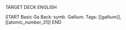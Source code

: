 TARGET DECK
ENGLISH

START
Basic
Ga
Back: symb. Gallium.
Tags: [[gallium]], [[atomic_number_31]]
END
